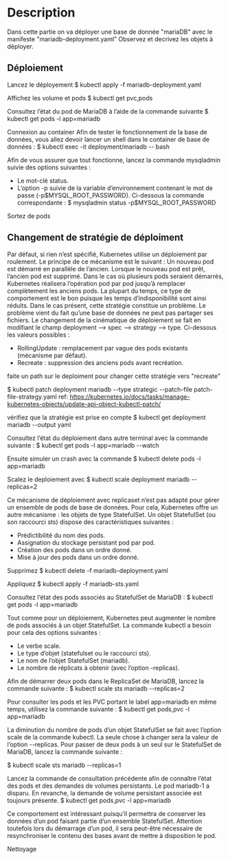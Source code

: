 # Description
Dans cette partie on va déployer une base de donnée "mariaDB" avec le manifeste "mariadb-deployment.yaml"
Observez et decrivez les objets à déployer.

## Déploiement
Lancez le déployement
$ kubectl apply -f mariadb-deployment.yaml

Affichez les volume et pods
$ kubectl get pvc,pods

Consultez l’état du pod de MariaDB à l’aide de la commande suivante
$ kubectl get pods -l app=mariadb

Connexion au container
Afin de tester le fonctionnement de la base de données, vous allez devoir lancer un shell dans le container de base de données :
$ kubectl exec -it deployment/mariadb -- bash

Afin de vous assurer que tout fonctionne, lancez la commande mysqladmin suivie des options suivantes :
- Le mot-clé status.
- L’option -p suivie de la variable d’environnement contenant le mot de passe (-p$MYSQL_ROOT_PASSWORD).
Ci-dessous la commande correspondante :
$ mysqladmin status -p$MYSQL_ROOT_PASSWORD

Sortez de pods

## Changement de stratégie de déploiment
Par défaut, si rien n’est spécifié, Kubernetes utilise un déploiement par roulement. Le principe de ce mécanisme est le suivant :
Un nouveau pod est démarré en parallèle de l’ancien.
Lorsque le nouveau pod est prêt, l’ancien pod est supprimé.
Dans le cas où plusieurs pods seraient démarrés, Kubernetes réalisera l’opération pod par pod jusqu’à remplacer complètement les anciens pods.
La plupart du temps, ce type de comportement est le bon puisque les temps d’indisponibilité sont ainsi réduits. Dans le cas présent, cette stratégie constitue un problème.
Le problème vient du fait qu’une base de données ne peut pas partager ses fichiers.
Le changement de la cinématique de déploiement se fait en modifiant le champ deployment --> spec --> strategy --> type.
Ci-dessous les valeurs possibles :
- RollingUpdate : remplacement par vague des pods existants (mécanisme par défaut).
- Recreate : suppression des anciens pods avant recréation.

faite un path sur le deploiment pour changer cette stratégie vers "recreate"

$ kubectl patch deployment mariadb --type strategic --patch-file patch-file-strategy.yaml
ref: https://kubernetes.io/docs/tasks/manage-kubernetes-objects/update-api-object-kubectl-patch/

vérifiez que la stratégie est prise en compte
$ kubectl get deployment mariadb --output yaml

Consultez l’état du déploiement dans autre terminal avec la commande suivante :
$ kubectl get pods -l app=mariadb --watch

Ensuite simuler un crash avec la commande
$ kubectl delete pods -l app=mariadb

Scalez le deploiement avec 
$ kubectl scale deployment mariadb --replicas=2

Ce mécanisme de déploiement avec replicaset n’est pas adapté pour gérer un ensemble de pods de base de données. Pour cela, Kubernetes offre un autre mécanisme : les objets de type StatefulSet.
Un objet StatefulSet (ou son raccourci sts) dispose des caractéristiques suivantes :
- Prédictibilité du nom des pods.
- Assignation du stockage persistant pod par pod.
- Création des pods dans un ordre donné.
- Mise à jour des pods dans un ordre donné.

Supprimez 
$ kubectl delete -f mariadb-deployment.yaml

Appliquez
$ kubectl apply -f  mariadb-sts.yaml

Consultez l’état des pods associés au StatefulSet de MariaDB :
$ kubectl get pods -l app=mariadb

Tout comme pour un déploiement, Kubernetes peut augmenter le nombre de pods associés à un objet StatefulSet.
La commande kubectl a besoin pour cela des options suivantes :
- Le verbe scale.
- Le type d’objet (statefulset ou le raccourci sts).
- Le nom de l’objet StatefulSet (mariadb).
- Le nombre de réplicats à obtenir (avec l’option -replicas).

 Afin de démarrer deux pods dans le ReplicaSet de MariaDB, lancez la commande suivante :
$ kubectl scale sts mariadb --replicas=2

Pour consulter les pods et les PVC portant le label app=mariadb en même temps, utilisez la commande suivante :
$ kubectl get pods,pvc -l app=mariadb

La diminution du nombre de pods d’un objet StatefulSet se fait avec l’option scale de la commande kubectl. La seule chose à changer sera la valeur de l’option --replicas.
Pour passer de deux pods à un seul sur le StatefulSet de MariaDB, lancez la commande suivante :

$ kubectl scale sts mariadb --replicas=1

Lancez la commande de consultation précédente afin de connaître l’état des pods et des demandes de volumes persistants.
Le pod mariadb-1 a disparu. En revanche, la demande de volume persistant associée est toujours présente.
$ kubectl get pods,pvc -l app=mariadb

Ce comportement est intéressant puisqu’il permettra de conserver les données d’un pod faisant partie d’un ensemble StatefulSet.
Attention toutefois lors du démarrage d’un pod, il sera peut-être nécessaire de resynchroniser le contenu des bases avant de mettre à disposition le pod.

Nettoyage
